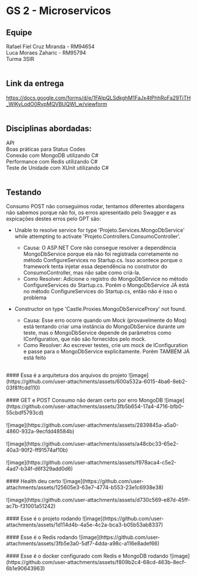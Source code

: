 # GS 2 - Microservicos
## Equipe
Rafael Fiel Cruz Miranda - RM94654
</br>
Luca Moraes Zaharic - RM95794
</br>
Turma 3SIR
</br>
</br>
## Link da entrega
https://docs.google.com/forms/d/e/1FAIpQLSdkghM1FaJx4tPhhRoFa29TiTH_WIKyLodO0RvpMQVBUQWI_w/viewform
</br>
</br>
## Disciplinas abordadas:
API
</br>
Boas práticas para Status Codes
</br>
Conexão com MongoDB utilizando C#
</br>
Performance com Redis utilizando C#
</br>
Teste de Unidade com XUnit utilizando C#
</br>
</br>
## Testando
Consumo POST não conseguimos rodar, tentamos diferentes abordagens não sabemos porque não foi, os erros apresentado pelo Swagger e as expicações destes erros pelo GPT são:
</br>
- Unable to resolve service for type 'Projeto.Services.MongoDbService' while attempting to activate 'Projeto.Controllers.ConsumoController'.
  - Causa: O ASP.NET Core não consegue resolver a dependência MongoDbService porque ela não foi registrada corretamente no método ConfigureServices no Startup.cs. Isso acontece porque o framework tenta injetar essa dependência no construtor do ConsumoController, mas não sabe como criá-la.
  - Como Resolver: Adicione o registro do MongoDbService no método ConfigureServices do Startup.cs. Porém o MongoDbService JÁ está no método ConfigureServices do Startup.cs, então não é isso o problema
    
- Constructor on type 'Castle.Proxies.MongoDbServiceProxy' not found.
  - Causa: Esse erro ocorre quando um Mock (provavelmente do Moq) está tentando criar uma instância do MongoDbService durante um teste, mas o MongoDbService depende de parâmetros como IConfiguration, que não são fornecidos pelo mock.
  - Como Resolver: Ao escrever testes, crie um mock de IConfiguration e passe para o MongoDbService explicitamente. Porém TAMBÉM JÁ está feito
</br>
#### Essa é a arquitetura dos arquivos do projeto
![image](https://github.com/user-attachments/assets/600a532a-6015-4ba6-8eb2-03f81fcdd110)
</br>
</br>
#### GET e POST Consumo não deram certo por erro MongoDB
![image](https://github.com/user-attachments/assets/3fb5b654-17a4-4716-bfb0-55cbdf5793cd)
</br>
</br>
![image](https://github.com/user-attachments/assets/2839845a-a5a0-4860-932a-9ecfdd48584b)
</br>
</br>
![image](https://github.com/user-attachments/assets/a48cbc33-65e2-40a3-90f2-ff91574af10b)
</br>
</br>
![image](https://github.com/user-attachments/assets/f978aca4-c5e2-4ad7-b34f-d6f329add0d6)
</br>
</br>
#### Health deu certo
![image](https://github.com/user-attachments/assets/125605e3-63e7-4774-b553-23e1c6938e38)
</br>
</br>
![image](https://github.com/user-attachments/assets/d730c569-e87d-45ff-ac7b-f31001a51242)
</br>
</br>
#### Esse é o projeto rodando
![image](https://github.com/user-attachments/assets/1d114d4b-4a5e-4c2a-bca3-b05b53ab8337)
</br>
</br>
#### Esse é o Redis rodando
![image](https://github.com/user-attachments/assets/3fb5e3a0-5df7-4dda-a98c-a116e8adef66)
</br>
</br>
#### Esse é o docker configurado com Redis e MongoDB rodando
![image](https://github.com/user-attachments/assets/f809b2c4-68cd-463b-8ecf-6b1e90643963)
</br>
</br>




